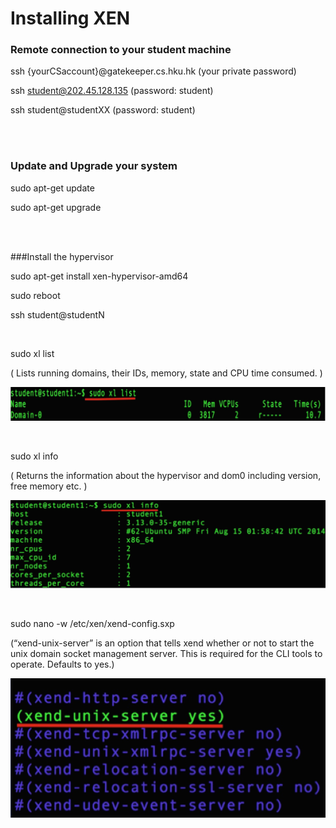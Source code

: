 # Installing XEN

### Remote connection to your student machine

ssh {yourCSaccount}@gatekeeper.cs.hku.hk (your private password)

ssh student@202.45.128.135 (password: student)

ssh student@studentXX (password: student)

<br/>
<br/>


### Update and Upgrade your system

sudo apt-get update

sudo apt-get upgrade

<br/>
<br/>


###Install the hypervisor

sudo apt-get install xen-hypervisor-amd64

sudo reboot

ssh student@studentN

<br/>


sudo xl list

( Lists running domains, their IDs, memory, state and CPU time consumed. )

![](https://raw.githubusercontent.com/congqiyuan/tutorial/master/xen_installation/2.png)

<br/>


sudo xl info

( Returns the information about the hypervisor and dom0 including version, free memory etc. )

![](https://raw.githubusercontent.com/congqiyuan/tutorial/master/xen_installation/3.png)

<br/>



sudo nano -w /etc/xen/xend-config.sxp

(“xend-unix-server” is an option that tells xend whether or not to start the unix domain socket management server. This is required for the CLI tools to operate. Defaults to yes.)

![](https://raw.githubusercontent.com/congqiyuan/tutorial/master/xen_installation/4.png)









